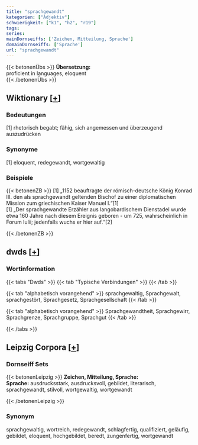 ```yaml
---
title: "sprachgewandt"
kategorien: ["Adjektiv"]
schwierigkeit: ["k1", "h2", "r19"]
tags:
series:
mainDornseiffs: ['Zeichen, Mitteilung, Sprache']
domainDornseiffs: ['Sprache']
url: "sprachgewandt"
---
```


{{< betonenÜbs >}}
**Übersetzung:**  
proficient in languages, eloquent  
{{< /betonenÜbs >}}

## Wiktionary [[+](https://de.wiktionary.org/wiki/sprachgewandt)]

### Bedeutungen
[1] rhetorisch begabt; fähig, sich angemessen und überzeugend auszudrücken  

### Synonyme
[1] eloquent, redegewandt, wortgewaltig  

### Beispiele
{{< betonenZB >}}
[1] „1152 beauftragte der römisch-deutsche König Konrad III. den als sprachgewandt geltenden Bischof zu einer diplomatischen Mission zum griechischen Kaiser Manuel I.“[1]  
[1] „Der sprachgewandte Erzähler aus langobardischem Dienstadel wurde etwa 160 Jahre nach diesem Ereignis geboren - um 725, wahrscheinlich in Forum Iulii; jedenfalls wuchs er hier auf.“[2]  

{{< /betonenZB >}}


## dwds [[+](https://www.dwds.de/wb/sprachgewandt)]

### Wortinformation
{{< tabs "Dwds" >}}
{{< tab "Typische Verbindungen" >}}
{{< /tab >}}

{{< tab "alphabetisch vorangehend" >}}
sprachgewaltig, Sprachgewalt, sprachgestört, Sprachgesetz, Sprachgesellschaft
{{< /tab >}}

{{< tab "alphabetisch vorangehend" >}}
Sprachgewandtheit, Sprachgewirr, Sprachgrenze, Sprachgruppe, Sprachgut
{{< /tab >}}

{{< /tabs >}}

## Leipzig Corpora [[+](https://corpora.uni-leipzig.de/en/res?word=sprachgewandt&corpusId=deu_newscrawl-public_2018)]

### Dornseiff Sets
{{< betonenLeipzig >}}
**Zeichen, Mitteilung, Sprache:**  
**Sprache:** ausdrucksstark, ausdrucksvoll, gebildet, literarisch, sprachgewandt, stilvoll, wortgewaltig, wortgewandt  

{{< /betonenLeipzig >}}

### Synonym
sprachgewaltig, wortreich, redegewandt, schlagfertig, qualifiziert, geläufig, gebildet, eloquent, hochgebildet, beredt, zungenfertig, wortgewandt

